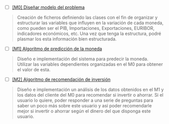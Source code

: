 - [ ] [[M0] Diseñar modelo del problema](https://github.com/ignaciotitos/IV---HealthForAll/milestone/1) 
> Creación de ficheros definiendo las clases con el fin de organizar y estructurar las variables que influyen en la variación de cada moneda, como pueden ser el PIB, Importaciones, Exportaciones, EURIBOR, indicadores económicos, etc. Una vez que tenga la estructura, podré plasmar los esta información bien estructurada.
- [ ] [[M1] Algoritmo de predicción de la moneda](https://github.com/ignaciotitos/IV---HealthForAll/milestone/4)
> Diseño e implementación del sistema para predecir la moneda. Utilizar las variables dependientes organizadas en el M0 para obtener el valor de esta.
- [ ] [[M2] Algoritmo de recomendación de inversión](https://github.com/ignaciotitos/IV---HealthForAll/milestone/2)
> Diseño e implementación un análisis de los datos obtenidos en el M1 y los datos del cliente del M0 para recomendar si invertir o ahorrar. Si el usuario lo quiere, poder responder a una serie de preguntas para saber un poco más sobre este usuario y así poder recomendarle mejor si invertir o ahorrar según el dinero del que disponga este usuario.
